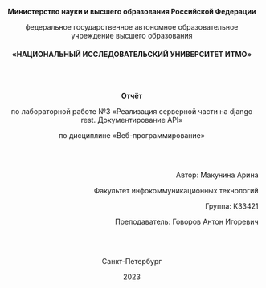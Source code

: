 **<p style="text-align: center;">Министерство науки и высшего образования Российской Федерации<p>**
<p style="text-align: center;">федеральное государственное автономное образовательное учреждение высшего образования</p>


<h4 style="text-align: center;">«НАЦИОНАЛЬНЫЙ ИССЛЕДОВАТЕЛЬСКИЙ УНИВЕРСИТЕТ ИТМО»</h4>

<br><br>

**<p style="text-align: center;">Отчёт</p>**
<p style="text-align: center;">по лабораторной работе №3 «Реализация серверной части на django rest. Документирование API»</p>
<p style="text-align: center;">по дисциплине «Веб-программирование»</p>

<br><br>

<p style="text-align: right;">Автор: Макунина Арина</p>
<p style="text-align: right;">Факультет инфокоммуникационных технологий</p>
<p style="text-align: right;">Группа: K33421</p>
<p style="text-align: right;">Преподаватель: Говоров Антон Игоревич</p>

<br><br>

<p style="text-align: center;">Санкт-Петербург</p>
<p style="text-align: center;">2023</p>
